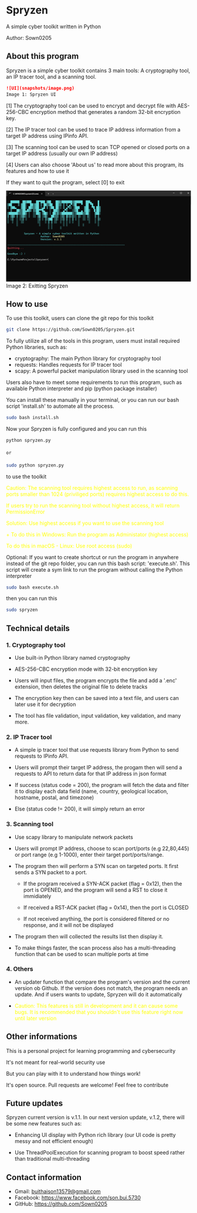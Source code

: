 # Spryzen

A simple cyber toolkit written in Python

Author: Sown0205

## About this program

Spryzen is a simple cyber toolkit contains 3 main tools: A cryptography tool, an IP tracer tool, and a scanning tool.

```md
![UI](snapshots/image.png)
Image 1: Spryzen UI
```

[1] The cryptography tool can be used to encrypt and decrypt file with AES-256-CBC encryption method that generates a random 32-bit encryption key.

[2] The IP tracer tool can be used to trace IP address information from a target IP address using IPinfo API.

[3] The scanning tool can be used to scan TCP opened or closed ports on a target IP address (usually our own IP address)

[4] Users can also choose 'About us' to read more about this program, its features and how to use it

If they want to quit the program, select [0] to exit

![UI](snapshots/image-1.png)
Image 2: Exitting Spryzen

## How to use

To use this toolkit, users can clone the git repo for this toolkit

```bash
git clone https://github.com/Sown0205/Spryzen.git
```

To fully utilize all of the tools in this program, users must install required Python libraries, such as:

+ cryptography: The main Python library for cryptography tool
+ requests: Handles requests for IP tracer tool
+ scapy: A powerful packet manipulation library used in the scanning tool

Users also have to meet some requirements to run this program, such as available Python interpreter and pip (python package installer)

You can install these manually in your terminal, or you can run our bash script 'install.sh' to automate all the process.

```bash
sudo bash install.sh
```

Now your Spryzen is fully configured and you can run this 
```bash
python spryzen.py  

or

sudo python spryzen.py
```
to use the toolkit

<span style="color:yellow">Caution: The scanning tool requires highest access to run, as scanning ports smaller than 1024 (priviliged ports) requires highest access to do this.</span>

<span style="color:yellow">If users try to run the scanning tool without highest access, it will return PermissionError</span>

<span style="color:yellow">Solution: Use highest access if you want to use the scanning tool</span>

<span style="color:yellow">+ To do this in Windows: Run the program as Administator (highest access)</span>

<span style="color:yellow">To do this in macOS - Linux: Use root access (sudo)</span>

Optional: If you want to create shortcut or run the program in anywhere instead of the git repo folder, you can run this bash script: 'execute.sh'. This script will create a sym link to run the program without calling the Python interpreter
```bash
sudo bash execute.sh
```
then you can run this
```bash
sudo spryzen
```

## Technical details

### 1. Cryptography tool

- Use built-in Python library named cryptography

- AES-256-CBC encryption mode with 32-bit encryption key

- Users will input files, the program encrypts the file and add a '.enc' extension, then deletes the original file to delete tracks

- The encryption key then can be saved into a text file, and users can later use it for decryption

- The tool has file validation, input validation, key validation, and many more. 

### 2. IP Tracer tool
- A simple ip tracer tool that use requests library from Python to send requests to IPinfo API.

- Users will prompt their target IP address, the progam then will send a requests to API to return data for that IP address in json format

- If success (status code = 200), the program will fetch the data and filter it to display each data field (name, country, geological location, hostname, postal, and timezone)

- Else (status code != 200), it will simply return an error

### 3. Scanning tool
- Use scapy library to manipulate network packets

- Users will prompt IP address, choose to scan port/ports (e.g 22,80,445) or port range (e.g 1-1000), enter their target port/ports/range.

- The program then will perform a SYN scan on targeted ports. It first sends a SYN packet to a port. 

   - If the program received a SYN-ACK packet (flag = 0x12), then the port is OPENED, and the program will send a RST to close it immidiately

   - If received a RST-ACK packet (flag = 0x14), then the port is CLOSED

   - If not received anything, the port is considered filtered or no response, and it will not be displayed

- The program then will collected the results list then display it.

- To make things faster, the scan process also has a multi-threading function that can be used to scan multiple ports at time

### 4. Others
- An updater function that compare the program's version and the current version ob Github. If the version does not match, the program needs an update. And if users wants to update, Spryzen will do it automatically

- <span style="color:yellow">Caution: This features is still in development and it can cause some bugs. It is recommended that you shouldn't use this feature right now until later version

## Other informations

This is a personal project for learning programming and cybersecurity

It's not meant for real-world security use

But you can play with it to understand how things work!

It's open source. Pull requests are welcome! Feel free to contribute

## Future updates
Spryzen current version is v.1.1. In our next version update, v.1.2, there will be some new features such as:

+ Enhancing UI display with Python rich library (our UI code is pretty messy and not efficient enough)

+ Use ThreadPoolExecution for scanning program to boost speed rather than traditional multi-threading


## Contact information
- Gmail: buithaison13579@gmail.com
- Facebook: https://www.facebook.com/son.bui.5730
- GitHub: https://github.com/Sown0205




